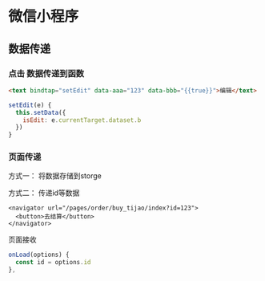 # 微信小程序

## 数据传递


### 点击 数据传递到函数

```html
<text bindtap="setEdit" data-aaa="123" data-bbb="{{true}}">编辑</text>

```


```js
setEdit(e) {
  this.setData({
    isEdit: e.currentTarget.dataset.b
  })
}
```



### 页面传递

方式一： 
将数据存储到storge

方式二：
传递id等数据
```
<navigator url="/pages/order/buy_tijao/index?id=123">
  <button>去结算</button>
</navigator>
```

页面接收
```js
onLoad(options) {
  const id = options.id
},
```
